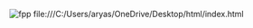 ![fpp](https://github.com/Runa1608/final-project/assets/141571359/83404e07-677f-4755-9936-4528113b7d22)
file:///C:/Users/aryas/OneDrive/Desktop/html/index.html
